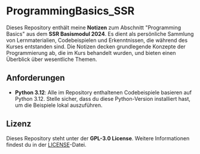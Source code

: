 # ProgrammingBasics_SSR

Dieses Repository enthält meine **Notizen** zum Abschnitt "Programming Basics" aus dem **SSR Basismodul 2024**. Es dient als persönliche Sammlung von Lernmaterialien, Codebeispielen und Erkenntnissen, die während des Kurses entstanden sind. Die Notizen decken grundlegende Konzepte der Programmierung ab, die im Kurs behandelt wurden, und bieten einen Überblick über wesentliche Themen.

## Anforderungen

- **Python 3.12**: Alle im Repository enthaltenen Codebeispiele basieren auf Python 3.12. Stelle sicher, dass du diese Python-Version installiert hast, um die Beispiele lokal auszuführen.

## Lizenz

Dieses Repository steht unter der **GPL-3.0 License**. Weitere Informationen findest du in der [LICENSE](LICENSE)-Datei.
